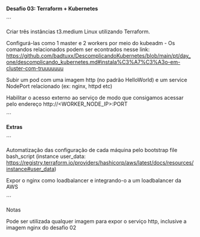 **Desafio 03: Terraform + Kubernetes**

´´´

Criar três instâncias t3.medium Linux utilizando Terraform.

Configurá-las como 1 master e 2 workers por meio do kubeadm - Os comandos relacionados podem ser econtrados nesse link: https://github.com/badtuxx/DescomplicandoKubernetes/blob/main/pt/day_one/descomplicando_kubernetes.md#instala%C3%A7%C3%A3o-em-cluster-com-truuuuuuu

Subir um pod com uma imagem http (no padrão HelloWorld) e um service NodePort relacionado (ex: nginx, httpd etc)

Habilitar o acesso externo ao serviço de modo que consigamos acessar pelo endereço http://<WORKER_NODE_IP>:PORT

´´´

**Extras**

´´´

Automatização das configuração de cada máquina pelo bootstrap file bash_script (instance user_data: https://registry.terraform.io/providers/hashicorp/aws/latest/docs/resources/instance#user_data)

Expor o nginx como loadbalancer e integrando-o a um loadbalancer da AWS

´´´

Notas

Pode ser utilizada qualquer imagem para expor o serviço http, inclusive a imagem nginx do desafio 02